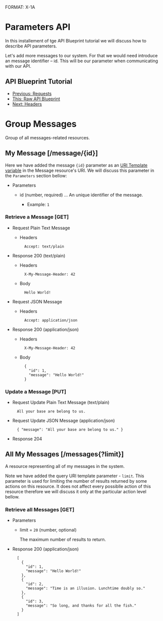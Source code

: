 FORMAT: X-1A

# Parameters API
In this installement of tge API Blueprint tutorial we will discuss how to describe API parameters. 

Let's add more messages to our system. For that we would need introduce an message identifier – id. This will be our parameter when communicating with our API. 

## API Blueprint Tutorial
+ [Previous: Requests](6.%Requests.md)
+ [This: Raw API Blueprint](https://raw.github.com/apiaryio/api-blueprint/master/examples/7.%Parameters.md)
+ [Next: Headers](8.%20Headers.md)

# Group Messages
Group of all messages-related resources.

## My Message [/message/{id}]
Here we have added the message `{id}` parameter as an [URI Template variable](http://tools.ietf.org/html/rfc6570) in the Message resource's URI. We will discuss this parameter in the `Parameters` section bellow:

+ Parameters

    + id (number, required) ... An unique identifier of the message.

        + Example: `1`

### Retrieve a Message [GET]

+ Request Plain Text Message
    
    + Headers

            Accept: text/plain

+ Response 200 (text/plain)

    + Headers

            X-My-Message-Header: 42

    + Body

            Hello World!

+ Request JSON Message
    
    + Headers

            Accept: application/json

+ Response 200 (application/json)

    + Headers

            X-My-Message-Header: 42

    + Body

            { 
              "id": 1,
              "message": "Hello World!" 
            }      

### Update a Message [PUT]

+ Request Update Plain Text Message (text/plain)

        All your base are belong to us.

+ Request Update JSON Message (application/json)

        { "message": "All your base are belong to us." }

+ Response 204

## All My Messages [/messages{?limit}]
A resource representing all of my messages in the system.

Note we have added the query URI template parameter - `limit`. This parameter is used for limiting the number of results returned by some actions on this resource. It does not affect every possiblle action of this resource therefore we will discuss it only at the particular action level bellow.
 
### Retrieve all Messages [GET]

+ Parameters

    + limit = `20` (number, optional)

        The maximum number of results to return.

+ Response 200 (application/json)
 
        [
          {
            "id": 1,
            "message": "Hello World!"
          },
          {
            "id": 2,
            "message": "Time is an illusion. Lunchtime doubly so."
          },
          {
            "id": 3,
            "message": "So long, and thanks for all the fish."
          }
        ]

